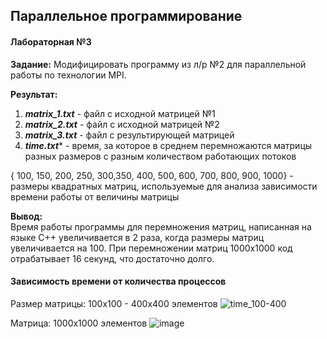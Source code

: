 ## Параллельное программирование 
#### Лабораторная №3
**Задание:** 
 Модифицировать программу из л/р №2 для параллельной работы по технологии MPI.

**Результат:** 
1. ***matrix_1.txt*** - файл с исходной матрицей №1
2. ***matrix_2.txt*** - файл с исходной матрицей №2
3. ***matrix_3.txt*** - файл с результирующей матрицей
4. ***time.txt**** - время, за которое в среднем перемножаются матрицы разных размеров с разным количеством работающих потоков 

{ 100, 150, 200, 250, 300,350, 400, 500, 600, 700, 800, 900, 1000} - размеры квадратных матриц, используемые для анализа 
зависимости времени работы от величины матрицы

**Вывод:**  
Время работы программы для перемножения матриц, написанная на языке С++ увеличивается в 2 раза, 
когда размеры матриц увеличивается на 100. При перемножении матриц 1000x1000 код отрабатывает 16 секунд,
что достаточно долго.

#### Зависимость времени от количества процессов
Размер матрицы: 100x100 - 400x400 элементов
![time_100-400](https://user-images.githubusercontent.com/90641953/208870285-2d669eb2-b6e0-4dea-ba3e-f1fee924f421.png)

Матрица: 1000x1000 элементов
![image](https://user-images.githubusercontent.com/90641953/208862948-6ae48c63-0c56-4c64-92c7-ee34c5a704ba.png)
